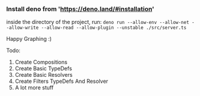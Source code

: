 ### **Install deno from 'https://deno.land/#installation'**

inside the directory of the project, run:
`deno run --allow-env --allow-net --allow-write --allow-read --allow-plugin --unstable ./src/server.ts`

Happy Graphing :)

Todo: 
1. Create Compositions
2. Create Basic TypeDefs
3. Create Basic Resolvers
4. Create Filters TypeDefs And Resolver
5. A lot more stuff 